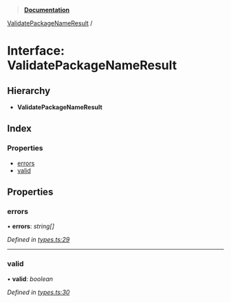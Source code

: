 > **[Documentation](../README.md)**

[ValidatePackageNameResult](validatepackagenameresult.md) /

# Interface: ValidatePackageNameResult

## Hierarchy

* **ValidatePackageNameResult**

## Index

### Properties

* [errors](validatepackagenameresult.md#errors)
* [valid](validatepackagenameresult.md#valid)

## Properties

###  errors

• **errors**: *string[]*

*Defined in [types.ts:29](https://github.com/dylanaubrey/repodog/blob/e7a7a72/packages/helpers/src/types.ts#L29)*

___

###  valid

• **valid**: *boolean*

*Defined in [types.ts:30](https://github.com/dylanaubrey/repodog/blob/e7a7a72/packages/helpers/src/types.ts#L30)*